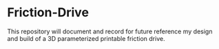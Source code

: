 # Friction-Drive
This repository will document and record for future reference my design and build of a 3D parameterized printable friction drive.
